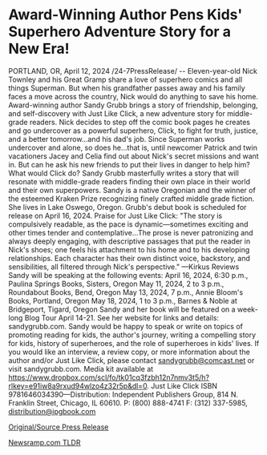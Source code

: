 # Award-Winning Author Pens Kids' Superhero Adventure Story for a New Era!

PORTLAND, OR, April 12, 2024 /24-7PressRelease/ -- Eleven-year-old Nick Townley and his Great Gramp share a love of superhero comics and all things Superman. But when his grandfather passes away and his family faces a move across the country, Nick would do anything to save his home. Award-winning author Sandy Grubb brings a story of friendship, belonging, and self-discovery with Just Like Click, a new adventure story for middle-grade readers.  Nick decides to step off the comic book pages he creates and go undercover as a powerful superhero, Click, to fight for truth, justice, and a better tomorrow…and his dad's job. Since Superman works undercover and alone, so does he…that is, until newcomer Patrick and twin vacationers Jacey and Celia find out about Nick's secret missions and want in. But can he ask his new friends to put their lives in danger to help him? What would Click do?  Sandy Grubb masterfully writes a story that will resonate with middle-grade readers finding their own place in their world and their own superpowers. Sandy is a native Oregonian and the winner of the esteemed Kraken Prize recognizing finely crafted middle grade fiction. She lives in Lake Oswego, Oregon. Grubb's debut book is scheduled for release on April 16, 2024.  Praise for Just Like Click:  "The story is compulsively readable, as the pace is dynamic—sometimes exciting and other times tender and contemplative…The prose is never patronizing and always deeply engaging, with descriptive passages that put the reader in Nick's shoes; one feels his attachment to his home and to his developing relationships. Each character has their own distinct voice, backstory, and sensibilities, all filtered through Nick's perspective." —Kirkus Reviews  Sandy will be speaking at the following events: April 16, 2024, 6:30 p.m., Paulina Springs Books, Sisters, Oregon May 11, 2024, 2 to 3 p.m., Roundabout Books, Bend, Oregon May 13, 2024, 7 p.m., Annie Bloom's Books, Portland, Oregon May 18, 2024, 1 to 3 p.m., Barnes & Noble at Bridgeport, Tigard, Oregon  Sandy and her book will be featured on a week-long Blog Tour April 14-21. See her website for links and details: sandygrubb.com.  Sandy would be happy to speak or write on topics of promoting reading for kids, the author's journey, writing a compelling story for kids, history of superheroes, and the role of superheroes in kids' lives.  If you would like an interview, a review copy, or more information about the author and/or Just Like Click, please contact sandygrubb@comcast.net or visit sandygrubb.com. Media kit available at https://www.dropbox.com/scl/fo/tk01cq3fzbh12n7nmv3t5/h?rlkey=e91iw8a9rxud94wlzo4z32r5p&dl=0.  Just Like Click ISBN 9781646034390—Distribution: Independent Publishers Group, 814 N. Franklin Street, Chicago, IL 60610. P: (800) 888-4741 F: (312) 337-5985, distribution@ipgbook.com 

[Original/Source Press Release](https://www.24-7pressrelease.com/press-release/510011/award-winning-author-pens-kids-superhero-adventure-story-for-a-new-era) 

[Newsramp.com TLDR](https://newsramp.com/None) 